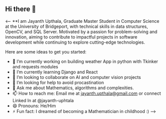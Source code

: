 ## Hi there 👋

<--
**I am Jayanth Upthala, Graduate Master Student in Computer Science at the University of Bridgeport, with technical skills in data structures, OpenCV, and SQL Server. Motivated by a passion for problem-solving and innovation, aiming to contribute to impactful projects in software development while continuing to explore cutting-edge technologies.

Here are some ideas to get you started:

- 🔭 I’m currently working on building weather App in python with Tkinker and requests modules
- 🌱 I’m currently learning Django and React
- 👯 I’m looking to collaborate on AI and computer vision projects 
- 🤔 I’m looking for help to avoid procastination
- 💬 Ask me about Mathematics, algorithms and complexities.
- 📫 How to reach me: Email me at jayanth.upthala@gmail.com or connect Linked In at @jayanth-uphtala
- 😄 Pronouns: He/Him
- ⚡ Fun fact: I dreamed of becoming a Mathematician in childhood :)
-->
